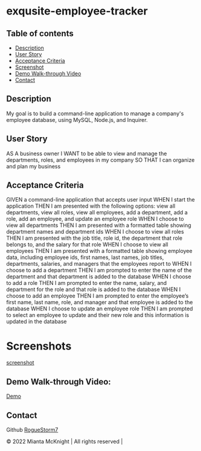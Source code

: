 # exqusite-employee-tracker

## Table of contents
- [Description](#description)
- [User Story](#user-story)
- [Acceptance Criteria](#acceptance-criteria)
- [Screenshot](#screenshot)
- [Demo Walk-through  Video](#demo-walk-through-video)
- [Contact](#contact)


## Description
My goal is to build a command-line application to manage a company's employee database, using MySQL, Node.js, and Inquirer.

## User Story
AS A business owner
I WANT to be able to view and manage the departments, roles, and employees in my company
SO THAT I can organize and plan my business

## Acceptance Criteria
GIVEN a command-line application that accepts user input
WHEN I start the application
THEN I am presented with the following options: view all departments, view all roles, view all employees, add a department, add a role, add an employee, and update an employee role
WHEN I choose to view all departments
THEN I am presented with a formatted table showing department names and department ids
WHEN I choose to view all roles
THEN I am presented with the job title, role id, the department that role belongs to, and the salary for that role
WHEN I choose to view all employees
THEN I am presented with a formatted table showing employee data, including employee ids, first names, last names, job titles, departments, salaries, and managers that the employees report to
WHEN I choose to add a department
THEN I am prompted to enter the name of the department and that department is added to the database
WHEN I choose to add a role
THEN I am prompted to enter the name, salary, and department for the role and that role is added to the database
WHEN I choose to add an employee
THEN I am prompted to enter the employee’s first name, last name, role, and manager and that employee is added to the database
WHEN I choose to update an employee role
THEN I am prompted to select an employee to update and their new role and this information is updated in the database

# Screenshots
[screenshot]()

## Demo Walk-through Video:   
[Demo]()

## Contact
Github [RogueStorm7](https://roguestorm7.github.io/exqusite-employee-tracker/)


&copy; 2022 Mianta McKnight  | All rights reserved | 